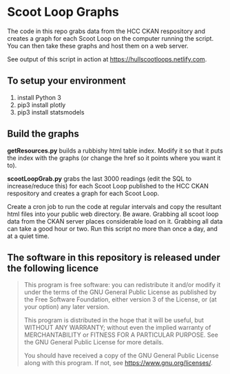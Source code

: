 # Scoot Loop Graphs

The code in this repo grabs data from the HCC CKAN respository and creates a graph for each Scoot Loop on the computer running the script. You can then take these graphs and host them on a web server.

See output of this script in action at https://hullscootloops.netlify.com. 

## To setup your environment
1. install Python 3
2. pip3 install plotly
3. pip3 install statsmodels

## Build the graphs

**getResources.py** builds a rubbishy html table index. Modify it so that it puts the index with the graphs (or change the href so it points where you want it to).

**scootLoopGrab.py** grabs the last 3000 readings (edit the SQL to increase/reduce this) for each Scoot Loop published to the HCC CKAN respository and creates a graph for each Scoot Loop.

Create a cron job to run the code at regular intervals and copy the resultant html files into your public web directory. Be aware. Grabbing all scoot loop data from the CKAN server places considerable load on it. Grabbing all data can take a good hour or two. Run this script no more than once a day, and at a quiet time.

## The software in this repository is released under the following licence

> This program is free software: you can redistribute it and/or modify
> it under the terms of the GNU General Public License as published by
> the Free Software Foundation, either version 3 of the License, or
> (at your option) any later version.
> 
> This program is distributed in the hope that it will be useful,
> but WITHOUT ANY WARRANTY; without even the implied warranty of
> MERCHANTABILITY or FITNESS FOR A PARTICULAR PURPOSE.  See the
> GNU General Public License for more details.
> 
> You should have received a copy of the GNU General Public License
> along with this program.  If not, see <https://www.gnu.org/licenses/>.
